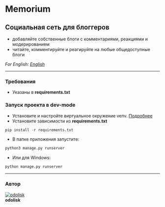 ﻿# Memorium

## Социальная сеть для блоггеров

- добавляйте собственные блоги с комментариями, реакциями и модерированием
- читайте, комментируйте и реагируйте на любые общедоступные блоги

*For English: [English](README.md)*

---

### Требования

- Указаны в **requirements.txt**

### Запуск проекта в dev-mode

- Установите и настройте виртуальное окружение venv. [Подробнее](https://pythoner.name/documentation/tutorial/venv)
- Установите зависимости из **requirements.txt**

```python
pip install -r requirements.txt
```

- В папке приложения запустите:

```python
python3 manage.py runserver
```

- Или для Windows:

```python
python manage.py runserver
```

---

### Автор

[![odolisk](https://s.gravatar.com/avatar/4a11526bc70ccfae11cf4558f8290d8c?s=80)](mailto:odolisk@gmail.com)  
**odolisk**
